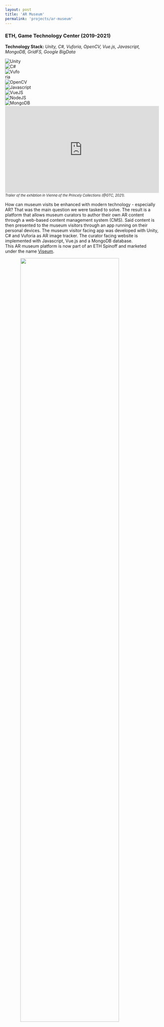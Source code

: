 ```yaml
---
layout: post
title: 'AR Museum'
permalink: 'projects/ar-museum'
---
```


### ETH, Game Technology Center (2019-2021)
**Technology Stack:** *Unity, C#, Vuforia, OpenCV, Vue.js, Javascript, MongoDB, GridFS, Google BigData*

<div class="project-page-icon-bar">
  <div class="icon-container float-left">
    <img src="../assets/img/unity.png" alt="Unity">
  </div>
  <div class="icon-container float-left">
    <img src="../assets/img/csharp.png" alt="C#">
  </div>
  <div class="icon-container float-left" style="width:48px;">
    <img src="../assets/img/vuforia.png" alt="Vuforia">
  </div>
  <div class="icon-container float-left">
    <img src="../assets/img/opencv.png" alt="OpenCV">
  </div>
  <div class="icon-container float-left">
    <img src="../assets/img/javascript.png" alt="Javascript">
  </div>
  <div class="icon-container float-left">
    <img src="../assets/img/vuejs.png" alt="VueJS">
  </div>
  <div class="icon-container float-left">
    <img src="../assets/img/nodejs.png" alt="NodeJS">
  </div>
  <div class="icon-container float-left">
    <img src="../assets/img/mongodb.png" alt="MongoDB">
  </div>
</div>

<div style="width:100%; aspect-ratio:16/9; float: none; clear: both; margin: 2px auto;">
  <embed
    src="https://www.youtube.com/embed/sa1C9v-zqLg?autohide=1&autoplay=0"
    wmode="transparent"
    type="video/mp4"
    width="100%" height="100%"
    allow="autoplay; encrypted-media; picture-in-picture"
    allowfullscreen
    title="Keyboard Cat"
  >
</div>
<p style="margin-top:0;">
  <i style="font-size:0.8em;">Trailer of the exhibtion in Vienna of the Princely Collections (@GTC, 2021).</i>
</p>

How can museum visits be enhanced with modern technology - especially AR? That was the main question we were tasked to solve. The result is a platform that allows museum curators to author their own AR content through a web-based content management system (CMS). Said content is then presented to the museum visitors through an app running on their personal devices. 
The museum visitor facing app was developed with Unity, C# and Vuforia as AR image tracker. The curator facing website is implemented with Javascript, Vue.js and a MongoDB database.   
This AR museum platform is now part of an ETH Spinoff and marketed under the name [Viseum](https://aperionxr.com).

<img src="../assets/img/bta-cms_en.jpg" width="80%" style="display: block; margin: 0 auto;">  
<p style="margin-top:0;">
    <i style="font-size:0.8em;">Overview of the AR Museum platform (@Aperion XR, 2024).</i>
</p>


### My Contributions
I was mainly involved in the creation of the UI and AR functionalities on the Unity app, but also contributed to the frontent (Vue.js) and backend (Javascript) of the CMS website.  

#### AR App
I created several **AR functionalities**, such as displaying videos on top of the art-pieces, or a slider interaction, allowing to see two different versions of the same painting. One additional notable AR functionality I implemented is a *face-swap* feature (OpenCV), allowing museum visitors to place their faces instead of pre-defined faces on some of the paintings in the museum and seeing the result in AR. Challenges were mainly the face-detection, re-coloring of the taken photograph to match the style of the painting and a simple UI to present the feature to the museum visitors. This was accomplished with OpenCV and overlaying the physical painting with an AR-based UI.  
Furthermore, I implemented a **wiki-style UI** for visitors to read the textual information the curators want to empart. The wiki also supports **videos** and **image galleries** to be displayed in the app. I also signed responsible for developing a visual floorplan with all paintings of the exhibition as authored in the CMS. 
All UI developments were done in close collaboration with the in-house digital artist who guided the design process.  

#### Web CMS
On the CMS-side I spent notable time to develop a **visualization framework of the user data** gathered by the AR app. This includes Google BigData queries, visualization of the SVG floorplan and adding additional SVG content to visualize and highlight paths users have taken through the exhibition space. Following this line of work, I was also responsible for creating an SVG-based **editor to place art pieces** on an SVG image of the floorplan of the exhibition. 
Furthermore I created various pages to **display and edit information stored in the database**, integrated the **file-upload system**, as well as the GridFS filesystem for the MongoDB database, and contributed greatly to the overall datastructures used in the database.  

#### Student Thesis Supervision
I supervised two Bachelor theses in this project. Both included existing neural networks to animate the paintings: One would create an [animated version of landscape paintings](https://gtc.inf.ethz.ch/research/student-projects/animated-paintings.html), by making clouds move and potentially change the time of day. The other one would use a short video of the user's face and use the facial expressions within to [animate a selected portrait painting](https://gtc.inf.ethz.ch/research/student-projects/facial-expression-transfer-ar.html). 

### Videos
<div style="width:100%; aspect-ratio:16/9; float: none; clear: both; margin: 2px auto;">
  <embed
    src="https://www.youtube.com/embed/3NR8IrEAsyI?autohide=1&autoplay=0"
    wmode="transparent"
    type="video/mp4"
    width="100%" height="100%"
    allow="autoplay; encrypted-media; picture-in-picture"
    allowfullscreen
    title="Keyboard Cat"
  >
</div>
<p style="margin-top:0;">
  <i style="font-size:0.8em;">Trailer of the "Parallelen" exhibition of the ETH Graphische Sammlung in Zurich (@GTC, 2020).</i>
</p>



### Links
- [Research Page (ETH)](https://gtc.inf.ethz.ch/research/augmented-and-virtual-reality-research/behind-the-art.html)
- [Viseum (Aperion XR)](https://aperionxr.com/)